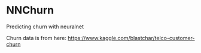 # NNChurn
Predicting churn with neuralnet

Churn data is from here: https://www.kaggle.com/blastchar/telco-customer-churn
